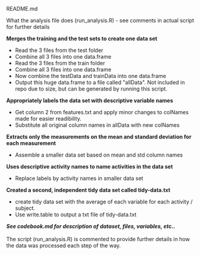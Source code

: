 README.md

What the analysis file does (run_analysis.R) - see comments in actual script for further details

<B>Merges the training and the test sets to create one data set</B>
<ul>
<li>
Read the 3 files from the test folder
<li>
Combine all 3 files into one data.frame
<li>
Read the 3 files from the train folder
<li>
Combine all 3 files into one data.frame
<li>
Now combine the testData and trainData into one data.frame
<li>
Output this huge data.frame to a file called "allData". Not included in repo due
to size, but can be generated by running this script.
</ul>

<B>Appropriately labels the data set with descriptive variable names</B>
<ul>
<li>
Get column 2 from features.txt and apply minor changes to colNames made for easier readibility.
<li>
Substitute all original column names in allData with new colNames
</ul>

<B>Extracts only the measurements on the mean and standard deviation for each measurement</B>
<ul>
<li>
Assemble a smaller data set based on mean and std column names
</ul>

<B>Uses descriptive activity names to name activities  in the data set</B>
<ul>
<li>
Replace labels by activity names in smaller data set
</ul>

<B> Created a second, independent tidy data set called tidy-data.txt </B>
<ul>
<li>
create tidy data set with the average of each variable for each activity / subject.
<li>
Use write.table to output a txt file of tidy-data.txt
</ul>

<B>***</B> See codebook.md for description of dataset, files, variables, etc..
<br>
<br>
<B>***</B> The script (run_analysis.R) is commented to provide further details in how the data was processed each step of the way.

